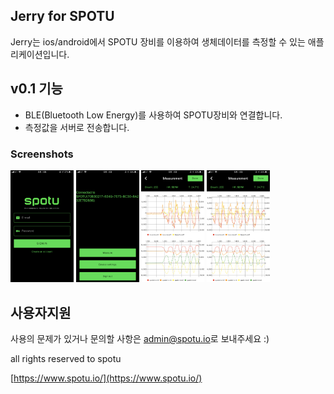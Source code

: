 ## Jerry for SPOTU
Jerry는 ios/android에서 SPOTU 장비를 이용하여 생체데이터를 측정할 수 있는 애플리케이션입니다.

## v0.1 기능
- BLE(Bluetooth Low Energy)를 사용하여 SPOTU장비와 연결합니다.
- 측정값을 서버로 전송합니다.

### Screenshots
<img src="assets/images/login.png" width="20%" height="20%"/>
<img src="assets/images/connected.png" width="20%" height="20%"/>
<img src="assets/images/measure.png" width="20%" height="20%"/>
<img src="assets/images/measure2.png" width="20%" height="20%"/>

## 사용자지원
사용의 문제가 있거나 문의할 사항은 [admin@spotu.io](mailto://admin@spotu.io)로 보내주세요 :)

all rights reserved to spotu

[https://www.spotu.io/](https://www.spotu.io/)

